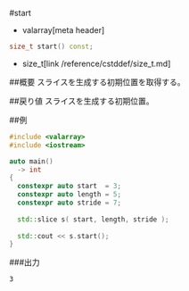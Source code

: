 #start
* valarray[meta header]

```cpp
size_t start() const;
```
* size_t[link /reference/cstddef/size_t.md]

##概要
スライスを生成する初期位置を取得する。


##戻り値
スライスを生成する初期位置。


##例
```cpp
#include <valarray>
#include <iostream>

auto main()
  -> int
{
  constexpr auto start  = 3;
  constexpr auto length = 5;
  constexpr auto stride = 7;
  
  std::slice s( start, length, stride );
  
  std::cout << s.start();
}
```

###出力
```
3
```
